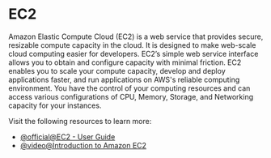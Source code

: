 # EC2

Amazon Elastic Compute Cloud (EC2) is a web service that provides secure, resizable compute capacity in the cloud. It is designed to make web-scale cloud computing easier for developers. EC2’s simple web service interface allows you to obtain and configure capacity with minimal friction. EC2 enables you to scale your compute capacity, develop and deploy applications faster, and run applications on AWS's reliable computing environment. You have the control of your computing resources and can access various configurations of CPU, Memory, Storage, and Networking capacity for your instances.

Visit the following resources to learn more:

- [@official@EC2 - User Guide](https://docs.aws.amazon.com/AWSEC2/latest/UserGuide/concepts.html)
- [@video@Introduction to Amazon EC2](https://www.youtube.com/watch?v=eaicwmnSdCs)
